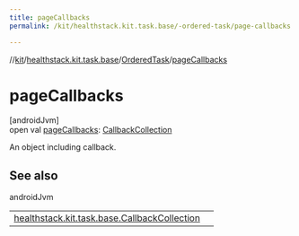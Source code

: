 ```yaml
---
title: pageCallbacks
permalink: /kit/healthstack.kit.task.base/-ordered-task/page-callbacks.html

---
```

//[kit](/kit.html)/[healthstack.kit.task.base](../index.html)/[OrderedTask](index.html)/[pageCallbacks](page-callbacks.html)



# pageCallbacks



[androidJvm]\
open val [pageCallbacks](page-callbacks.html): [CallbackCollection](../-callback-collection/index.html)



An object including callback.



## See also


androidJvm

| | |
|---|---|
| [healthstack.kit.task.base.CallbackCollection](../-callback-collection/index.html) |  |




